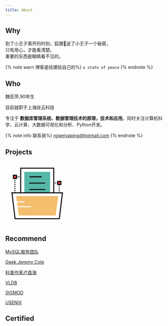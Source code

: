```yaml
---
title: About
---
```


## Why

到了小王子离开的时刻，狐狸🦊送了小王子一个秘密，</br>只有用心，才能看清楚。</br>重要的东西是眼睛看不见的。



{% note warn 博客是给建给自己的%}
`a state of peace`
{% endnote %}

## Who

魏亚萍,90年生

目前就职于上海驻云科技

专注于 <b>数据库管理系统、数据管理技术的原理，技术和应用</b>。同时关注计算机科学、云计算、大数据可视化和分析、Python开发。

{% note info 联系我%}
rgweiyaping@hotmail.com
{% endnote %}

## Projects

<a id="banner-start-link" href="/projects/">

<svg t="1601266127853" class="icon" viewBox="0 0 1024 1024" version="1.1" xmlns="http://www.w3.org/2000/svg" p-id="7098" width="200" height="200"><path d="M401.9 584.7h16v16h-16zM385.9 600.7h-16v-16h16v16z m-31.9 0h-16v-16h16v16z m-32 0h-16v-16h16v16z m-32 0h-16v-16h16v16z m-32 0h-16v-16h16v16z m-32 0h-16v-16h16v16z m-31.9 0h-16v-16h16v16zM146.1 584.7h16v16h-16zM162.1 569h-16v-15.7h16V569z m0-31.5h-16v-15.7h16v15.7z m0-31.5h-16v-15.7h16V506z m0-31.5h-16v-15.7h16v15.7z m0-31.5h-16v-15.7h16V443z m0-31.5h-16v-15.7h16v15.7z m0-31.5h-16v-15.7h16V380z m0-31.5h-16v-15.7h16v15.7z m0-31.5h-16v-15.7h16V317z m0-31.4h-16v-15.7h16v15.7zM146.1 238.1h16v16h-16zM385.9 254.1h-16v-16h16v16z m-31.9 0h-16v-16h16v16z m-32 0h-16v-16h16v16z m-32 0h-16v-16h16v16z m-32 0h-16v-16h16v16z m-32 0h-16v-16h16v16z m-31.9 0h-16v-16h16v16zM401.9 238.1h16v16h-16zM417.9 569h-16v-15.7h16V569z m0-31.5h-16v-15.7h16v15.7z m0-31.5h-16v-15.7h16V506z m0-31.5h-16v-15.7h16v15.7z m0-31.5h-16v-15.7h16V443z m0-31.5h-16v-15.7h16v15.7z m0-31.5h-16v-15.7h16V380z m0-31.5h-16v-15.7h16v15.7z m0-31.5h-16v-15.7h16V317z m0-31.4h-16v-15.7h16v15.7zM860.1 682.9h16v16h-16zM844.2 698.9h-16v-16h16v16z m-32 0h-16v-16h16v16z m-32 0h-16v-16h16v16z m-32 0h-16v-16h16v16z m-32 0h-16v-16h16v16z m-31.9 0h-16v-16h16v16z m-32 0h-16v-16h16v16zM604.3 682.9h16v16h-16zM620.3 667.1h-16v-15.7h16v15.7z m0-31.4h-16V620h16v15.7z m0-31.5h-16v-15.7h16v15.7z m0-31.5h-16V557h16v15.7z m0-31.5h-16v-15.7h16v15.7z m0-31.5h-16V494h16v15.7z m0-31.5h-16v-15.7h16v15.7z m0-31.5h-16V431h16v15.7z m0-31.5h-16v-15.7h16v15.7z m0-31.5h-16V368h16v15.7zM604.3 336.2h16v16h-16zM844.2 352.2h-16v-16h16v16z m-32 0h-16v-16h16v16z m-32 0h-16v-16h16v16z m-32 0h-16v-16h16v16z m-32 0h-16v-16h16v16z m-31.9 0h-16v-16h16v16z m-32 0h-16v-16h16v16zM860.1 336.2h16v16h-16zM876.1 667.1h-16v-15.7h16v15.7z m0-31.4h-16V620h16v15.7z m0-31.5h-16v-15.7h16v15.7z m0-31.5h-16V557h16v15.7z m0-31.5h-16v-15.7h16v15.7z m0-31.5h-16V494h16v15.7z m0-31.5h-16v-15.7h16v15.7z m0-31.5h-16V431h16v15.7z m0-31.5h-16v-15.7h16v15.7z m0-31.5h-16V368h16v15.7z" fill="#0A0408" p-id="7099"></path><path d="M246.9 107.8h531.6v531.6H246.9z" fill="#FFFFFF" p-id="7100"></path><path d="M786.5 647.4H238.9V99.8h547.6v547.6z m-531.6-16h515.6V115.8H254.9v515.6z" fill="#0A0408" p-id="7101"></path><path d="M305.1 166h415.1v415.1H305.1z" fill="#55B7A8" p-id="7102"></path><path d="M389.9 238.2h195.3v16H389.9zM384.6 338.8h256.2v16H384.6zM384.6 441.2h256.2v16H384.6z" fill="#0A0408" p-id="7103"></path><path d="M868.8 918H156.5l-50-415.4h812.3z" fill="#FFFFFF" p-id="7104"></path><path d="M875.9 926H149.4L97.5 494.6h830.4l-52 431.4z m-712.3-16h698.1l48.1-399.4H115.5L163.6 910z" fill="#0A0408" p-id="7105"></path><path d="M809.6 866.5H215.8L174.1 554h677.2z" fill="#F4BE6F" p-id="7106"></path><path d="M154.1 639.7h154.3v16H154.1zM154.1 717.9h258.3v16H154.1z" fill="#FFFFFF" p-id="7107"></path><path d="M842.7 318.8h50.9v50.9h-50.9z" fill="#DC444A" p-id="7108"></path><path d="M901.6 377.7h-66.9v-66.9h66.9v66.9z m-50.9-16h34.9v-34.9h-34.9v34.9z" fill="#0A0408" p-id="7109"></path><path d="M128.6 220.8h50.9v50.9h-50.9z" fill="#DC444A" p-id="7110"></path><path d="M187.5 279.7h-66.9v-66.9h66.9v66.9z m-50.9-16h34.9v-34.9h-34.9v34.9z" fill="#0A0408" p-id="7111"></path></svg>
<i class="fa fa-arrow-right"></i></a>

## Recommend

<p><a href="https://mysqlserverteam.com/" class="carbon-text" target="_blank" rel="noopener sponsored">MySQL服务团队</a></p>
<p><a href="https://blog.jcole.us/" class="carbon-text" target="_blank" rel="noopener sponsored">Geek Jeremy Cole</a></p>
<p><a href="https://www.changhai.org/" class="carbon-text" target="_blank" rel="noopener sponsored">科普作家卢昌海</a></p>
<p><a href="http://www.vldb.org/" class="carbon-text" target="_blank" rel="noopener sponsored">VLDB</a></p>
<p><a href="https://sigmod.org/" class="carbon-text" target="_blank" rel="noopener sponsored">SIGMOD</a></p>
<p><a href="https://www.usenix.org/" class="carbon-text" target="_blank" rel="noopener sponsored">USENIX</a></p>

## Certified

<a id="banner-start-link" href="/about/certview.html"><i class="fa fa-arrow-right"></i></a>
